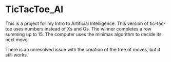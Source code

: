 # TicTacToe_AI
This is a project for my Intro to Artificial Intelligence. This version of tic-tac-toe uses numbers instead of Xs and Os. The winner completes a row summing up to 15. The computer uses the minimax algorithm to decide its next move. 

There is an unresolved issue with the creation of the tree of moves, but it still works. 
